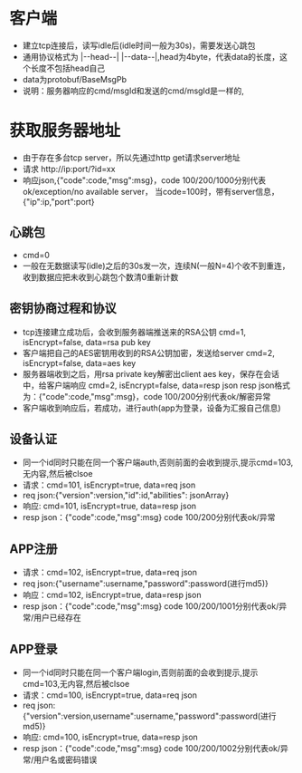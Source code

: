 # 客户端
- 建立tcp连接后，读写idle后(idle时间一般为30s)，需要发送心跳包
- 通用协议格式为 |--head--| |--data--|,head为4byte，代表data的长度，这个长度不包括head自己
- data为protobuf/BaseMsgPb
- 说明：服务器响应的cmd/msgId和发送的cmd/msgId是一样的,

# 获取服务器地址
- 由于存在多台tcp server，所以先通过http get请求server地址
- 请求 http://ip:port/?id=xx
- 响应json,{"code":code,"msg":msg}，code 100/200/1000分别代表ok/exception/no available server，
当code=100时，带有server信息，{"ip":ip,"port":port}

## 心跳包
- cmd=0
- 一般在无数据读写(idle)之后的30s发一次，连续N(一般N=4)个收不到重连，收到数据应把未收到心跳包个数清0重新计数

## 密钥协商过程和协议
- tcp连接建立成功后，会收到服务器端推送来的RSA公钥
cmd=1, isEncrypt=false, data=rsa pub key
- 客户端把自己的AES密钥用收到的RSA公钥加密，发送给server
cmd=2, isEncrypt=false, data=aes key
- 服务器端收到之后，用rsa private key解密出client aes key，保存在会话中，给客户端响应
cmd=2, isEncrypt=false, data=resp json
resp json格式为：{"code":code,"msg":msg}，code 100/200分别代表ok/解密异常
- 客户端收到响应后，若成功，进行auth(app为登录，设备为汇报自己信息)

## 设备认证
- 同一个id同时只能在同一个客户端auth,否则前面的会收到提示,提示cmd=103,无内容,然后被clsoe
- 请求：cmd=101, isEncrypt=true, data=req json
- req json:{"version":version,"id":id,"abilities": jsonArray}
- 响应: cmd=101, isEncrypt=true, data=resp json
- resp json：{"code":code,"msg":msg}
code 100/200分别代表ok/异常

## APP注册
- 请求：cmd=102, isEncrypt=true, data=req json
- req json:{"username":username,"password":password(进行md5)}
- 响应：cmd=102, isEncrypt=true, data=resp json
- resp json：{"code":code,"msg":msg}
code 100/200/1001分别代表ok/异常/用户已经存在

## APP登录
- 同一个id同时只能在同一个客户端login,否则前面的会收到提示,提示cmd=103,无内容,然后被clsoe
- 请求：cmd=100, isEncrypt=true, data=req json
- req json:{"version":version,username":username,"password":password(进行md5)}
- 响应: cmd=100, isEncrypt=true, data=resp json
- resp json：{"code":code,"msg":msg}
code 100/200/1002分别代表ok/异常/用户名或密码错误